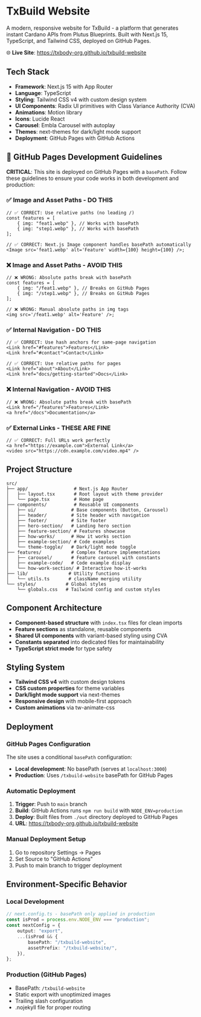 # TxBuild Website

A modern, responsive website for TxBuild - a platform that generates instant Cardano APIs from Plutus Blueprints. Built with Next.js 15, TypeScript, and Tailwind CSS, deployed on GitHub Pages.

🌐 **Live Site**: https://txbody-org.github.io/txbuild-website

## Tech Stack

- **Framework**: Next.js 15 with App Router
- **Language**: TypeScript
- **Styling**: Tailwind CSS v4 with custom design system
- **UI Components**: Radix UI primitives with Class Variance Authority (CVA)
- **Animations**: Motion library
- **Icons**: Lucide React
- **Carousel**: Embla Carousel with autoplay
- **Themes**: next-themes for dark/light mode support
- **Deployment**: GitHub Pages with GitHub Actions

## 🚨 GitHub Pages Development Guidelines

**CRITICAL**: This site is deployed on GitHub Pages with a `basePath`. Follow these guidelines to ensure your code works in both development and production:

### ✅ Image and Asset Paths - DO THIS

```tsx
// ✅ CORRECT: Use relative paths (no leading /)
const features = [
	{ img: "feat1.webp" }, // Works with basePath
	{ img: "step1.webp" }, // Works with basePath
];

// ✅ CORRECT: Next.js Image component handles basePath automatically
<Image src='feat1.webp' alt='Feature' width={100} height={100} />;
```

### ❌ Image and Asset Paths - AVOID THIS

```tsx
// ❌ WRONG: Absolute paths break with basePath
const features = [
	{ img: "/feat1.webp" }, // Breaks on GitHub Pages
	{ img: "/step1.webp" }, // Breaks on GitHub Pages
];

// ❌ WRONG: Manual absolute paths in img tags
<img src='/feat1.webp' alt='Feature' />;
```

### ✅ Internal Navigation - DO THIS

```tsx
// ✅ CORRECT: Use hash anchors for same-page navigation
<Link href="#features">Features</Link>
<Link href="#contact">Contact</Link>

// ✅ CORRECT: Use relative paths for pages
<Link href="about">About</Link>
<Link href="docs/getting-started">Docs</Link>
```

### ❌ Internal Navigation - AVOID THIS

```tsx
// ❌ WRONG: Absolute paths break with basePath
<Link href="/features">Features</Link>
<a href="/docs">Documentation</a>
```

### ✅ External Links - THESE ARE FINE

```tsx
// ✅ CORRECT: Full URLs work perfectly
<a href="https://example.com">External Link</a>
<video src="https://cdn.example.com/video.mp4" />
```

## Project Structure

```
src/
├── app/                 # Next.js App Router
│   ├── layout.tsx       # Root layout with theme provider
│   └── page.tsx         # Home page
├── components/          # Reusable UI components
│   ├── ui/             # Base components (Button, Carousel)
│   ├── header/         # Site header with navigation
│   ├── footer/         # Site footer
│   ├── hero-section/   # Landing hero section
│   ├── feature-section/ # Features showcase
│   ├── how-works/      # How it works section
│   ├── example-section/ # Code examples
│   └── theme-toggle/   # Dark/light mode toggle
├── features/           # Complex feature implementations
│   ├── carousel/       # Feature carousel with constants
│   ├── example-code/   # Code example display
│   └── how-work-section/ # Interactive how-it-works
├── lib/               # Utility functions
│   └── utils.ts       # className merging utility
└── styles/           # Global styles
    └── globals.css   # Tailwind config and custom styles
```

## Component Architecture

- **Component-based structure** with `index.tsx` files for clean imports
- **Feature sections** as standalone, reusable components
- **Shared UI components** with variant-based styling using CVA
- **Constants separated** into dedicated files for maintainability
- **TypeScript strict mode** for type safety

## Styling System

- **Tailwind CSS v4** with custom design tokens
- **CSS custom properties** for theme variables
- **Dark/light mode support** via next-themes
- **Responsive design** with mobile-first approach
- **Custom animations** via tw-animate-css

## Deployment

### GitHub Pages Configuration

The site uses a conditional `basePath` configuration:

- **Local development**: No basePath (serves at `localhost:3000`)
- **Production**: Uses `/txbuild-website` basePath for GitHub Pages

### Automatic Deployment

1. **Trigger**: Push to `main` branch
2. **Build**: GitHub Actions runs `npm run build` with `NODE_ENV=production`
3. **Deploy**: Built files from `./out` directory deployed to GitHub Pages
4. **URL**: https://txbody-org.github.io/txbuild-website

### Manual Deployment Setup

1. Go to repository Settings → Pages
2. Set Source to "GitHub Actions"
3. Push to main branch to trigger deployment

## Environment-Specific Behavior

### Local Development

```typescript
// next.config.ts - basePath only applied in production
const isProd = process.env.NODE_ENV === "production";
const nextConfig = {
	output: "export",
	...(isProd && {
		basePath: "/txbuild-website",
		assetPrefix: "/txbuild-website/",
	}),
};
```

### Production (GitHub Pages)

- BasePath: `/txbuild-website`
- Static export with unoptimized images
- Trailing slash configuration
- .nojekyll file for proper routing
